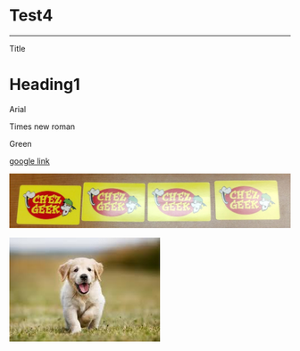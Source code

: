 # Test4


---
Title


# Heading1


Arial


Times new roman


Green


<ins>[google link](http://google.com)</ins>














![Image](image1.jpg)

![Image](image2.jpg)

